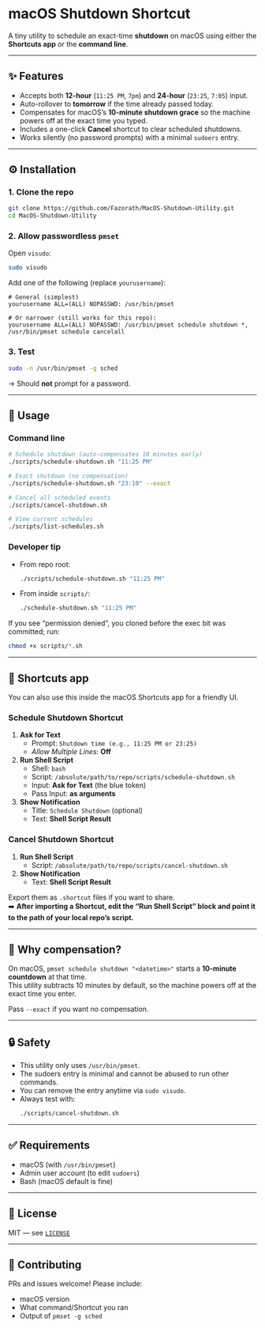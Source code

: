 # macOS Shutdown Shortcut

A tiny utility to schedule an exact-time **shutdown** on macOS using either the **Shortcuts app** or the **command line**.

---

## ✨ Features
- Accepts both **12-hour** (`11:25 PM`, `7pm`) and **24-hour** (`23:25`, `7:05`) input.  
- Auto-rollover to **tomorrow** if the time already passed today.  
- Compensates for macOS’s **10-minute shutdown grace** so the machine powers off at the exact time you typed.  
- Includes a one-click **Cancel** shortcut to clear scheduled shutdowns.  
- Works silently (no password prompts) with a minimal `sudoers` entry.

---

## ⚙️ Installation

### 1. Clone the repo
```bash
git clone https://github.com/Fazorath/MacOS-Shutdown-Utility.git
cd MacOS-Shutdown-Utility
```

### 2. Allow passwordless `pmset`
Open `visudo`:
```bash
sudo visudo
```

Add one of the following (replace `yourusername`):

```text
# General (simplest)
yourusername ALL=(ALL) NOPASSWD: /usr/bin/pmset

# Or narrower (still works for this repo):
yourusername ALL=(ALL) NOPASSWD: /usr/bin/pmset schedule shutdown *, /usr/bin/pmset schedule cancelall
```

### 3. Test
```bash
sudo -n /usr/bin/pmset -g sched
```
→ Should **not** prompt for a password.

---

## 🚀 Usage

### Command line
```bash
# Schedule shutdown (auto-compensates 10 minutes early)
./scripts/schedule-shutdown.sh "11:25 PM"

# Exact shutdown (no compensation)
./scripts/schedule-shutdown.sh "23:10" --exact

# Cancel all scheduled events
./scripts/cancel-shutdown.sh

# View current schedules
./scripts/list-schedules.sh
```

### Developer tip
- From repo root:  
  ```bash
  ./scripts/schedule-shutdown.sh "11:25 PM"
  ```
- From inside `scripts/`:  
  ```bash
  ./schedule-shutdown.sh "11:25 PM"
  ```

If you see “permission denied”, you cloned before the exec bit was committed; run:
```bash
chmod +x scripts/*.sh
```

---

## 📱 Shortcuts app

You can also use this inside the macOS Shortcuts app for a friendly UI.

### Schedule Shutdown Shortcut
1. **Ask for Text**  
   - Prompt: `Shutdown time (e.g., 11:25 PM or 23:25)`  
   - *Allow Multiple Lines*: **Off**
2. **Run Shell Script**  
   - Shell: `bash`  
   - Script: `/absolute/path/to/repo/scripts/schedule-shutdown.sh`  
   - Input: **Ask for Text** (the blue token)  
   - Pass Input: **as arguments**
3. **Show Notification**  
   - Title: `Schedule Shutdown` (optional)  
   - Text: **Shell Script Result**

### Cancel Shutdown Shortcut
1. **Run Shell Script**  
   - Script: `/absolute/path/to/repo/scripts/cancel-shutdown.sh`
2. **Show Notification**  
   - Text: **Shell Script Result**

Export them as `.shortcut` files if you want to share.  
➡️ **After importing a Shortcut, edit the “Run Shell Script” block and point it to the path of your local repo’s script.**

---

## 📝 Why compensation?

On macOS, `pmset schedule shutdown "<datetime>"` starts a **10-minute countdown** at that time.  
This utility subtracts 10 minutes by default, so the machine powers off at the exact time you enter.  

Pass `--exact` if you want no compensation.

---

## 🔒 Safety

- This utility only uses `/usr/bin/pmset`.  
- The sudoers entry is minimal and cannot be abused to run other commands.  
- You can remove the entry anytime via `sudo visudo`.  
- Always test with:
  ```bash
  ./scripts/cancel-shutdown.sh
  ```

---

## ✅ Requirements
- macOS (with `/usr/bin/pmset`)  
- Admin user account (to edit `sudoers`)  
- Bash (macOS default is fine)

---

## 📜 License
MIT — see [`LICENSE`](LICENSE)

---

## 🤝 Contributing
PRs and issues welcome! Please include:
- macOS version
- What command/Shortcut you ran
- Output of `pmset -g sched`
